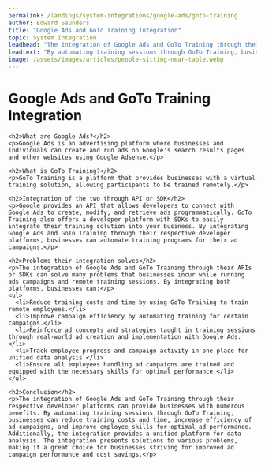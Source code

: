 ```yaml
---
permalink: /landings/system-integrations/google-ads/goto-training
author: Edward Saunders
title: "Google Ads and GoTo Training Integration"
topic: System Integration
leadhead: "The integration of Google Ads and GoTo Training through their respective developer platforms can provide businesses with numerous benefits"
leadtext: "By automating training sessions through GoTo Training, businesses can reduce training costs and time, increase efficiency of ad campaigns, and improve employee skills for optimal ad performance. Additionally, the integration provides a unified platform for data analysis. The integration presents solutions to various problems, making it a great choice for businesses striving for improved ad campaign performance and cost savings."
image: /assets/images/articles/people-sitting-near-table.webp
---
```

<div class="arttext">    <h1>Google Ads and GoTo Training Integration</h1>
    
    <h2>What are Google Ads?</h2>
    <p>Google Ads is an advertising platform where businesses and individuals can create and run ads on Google's search results pages and other websites using Google Adsense.</p>
    
    <h2>What is GoTo Training?</h2>
    <p>GoTo Training is a platform that provides businesses with a virtual training solution, allowing participants to be trained remotely.</p>
    
    <h2>Integration of the two through API or SDK</h2>
    <p>Google provides an API that allows developers to connect with Google Ads to create, modify, and retrieve ads programmatically. GoTo Training also offers a developer platform with SDKs to easily integrate their training solution into your business. By integrating Google Ads and GoTo Training through their respective developer platforms, businesses can automate training programs for their ad campaigns.</p>
    
    <h2>Problems their integration solves</h2>
    <p>The integration of Google Ads and GoTo Training through their APIs or SDKs can solve many problems that businesses incur while running ads campaigns and remote training sessions. By integrating both platforms, businesses can:</p>
    <ul>
      <li>Reduce training costs and time by using GoTo Training to train remote employees.</li>
      <li>Improve campaign efficiency by automating training for certain campaigns.</li>
      <li>Reinforce ad concepts and strategies taught in training sessions through real-world ad creation and implementation with Google Ads.</li>
      <li>Track employee progress and campaign activity in one place for unified data analysis.</li>
      <li>Ensure all employees handling ad campaigns are trained and equipped with the necessary skills for optimal performance.</li>
    </ul>
    
    <h2>Conclusion</h2>
    <p>The integration of Google Ads and GoTo Training through their respective developer platforms can provide businesses with numerous benefits. By automating training sessions through GoTo Training, businesses can reduce training costs and time, increase efficiency of ad campaigns, and improve employee skills for optimal ad performance. Additionally, the integration provides a unified platform for data analysis. The integration presents solutions to various problems, making it a great choice for businesses striving for improved ad campaign performance and cost savings.</p>
    
</div>